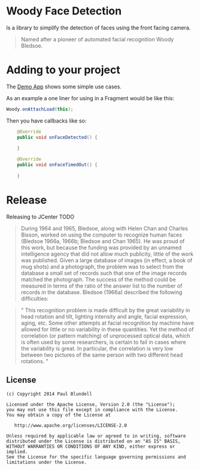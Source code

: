 Woody Face Detection
==================
 Is a library to simplify the detection of faces using the front facing camera.
 
 
> Named after a pioneer of automated facial recognition Woody Bledsoe.

Adding to your project
======

The [Demo App](https://github.com/blundell/WoodyFaceDetection/tree/master/demo/src/main/java/com/blundell/demo) shows some simple use cases.

As an example a one liner for using in a Fragment would be like this:
```java
Woody.onAttachLoad(this);
```
Then you have callbacks like so:
```java
    @Override
    public void onFaceDetected() {
        
    }

    @Override
    public void onFaceTimedOut() {
        
    }
```


Release 
=======

Releasing to JCenter TODO

> During 1964 and 1965, Bledsoe, along with Helen Chan and Charles Bisson, worked on using the computer to recognize human faces (Bledsoe 1966a, 1966b; Bledsoe and Chan 1965). He was proud of this work, but because the funding was provided by an unnamed intelligence agency that did not allow much publicity, little of the work was published. Given a large database of images (in effect, a book of mug shots) and a photograph, the problem was to select from the database a small set of records such that one of the image records matched the photograph. The success of the method could be measured in terms of the ratio of the answer list to the number of records in the database. Bledsoe (1966a) described the following difficulties:

> " This recognition problem is made difficult by the great variability in head rotation and tilt, lighting intensity and angle, facial expression, aging, etc. Some other attempts at facial recognition by machine have allowed for little or no variability in these quantities. Yet the method of correlation (or pattern matching) of unprocessed optical data, which is often used by some researchers, is certain to fail in cases where the variability is great. In particular, the correlation is very low between two pictures of the same person with two different head rotations. "


License
-------

    (c) Copyright 2014 Paul Blundell

    Licensed under the Apache License, Version 2.0 (the "License");
    you may not use this file except in compliance with the License.
    You may obtain a copy of the License at

       http://www.apache.org/licenses/LICENSE-2.0

    Unless required by applicable law or agreed to in writing, software
    distributed under the License is distributed on an "AS IS" BASIS,
    WITHOUT WARRANTIES OR CONDITIONS OF ANY KIND, either express or implied.
    See the License for the specific language governing permissions and
    limitations under the License.
